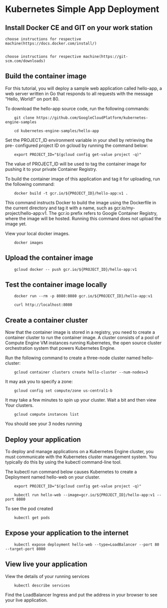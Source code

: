 # Kubernetes Simple App Deployment



## Install Docker CE and GIT on your work station

```
choose instructions for respective machine(https://docs.docker.com/install/)


choose instructions for respective machine(https://git-scm.com/downloads)

```


## Build the container image


For this tutorial, you will deploy a sample web application called hello-app, a web server written in Go that responds to all requests with the message “Hello, World!” on port 80.

To download the hello-app source code, run the following commands:

```
	git clone https://github.com/GoogleCloudPlatform/kubernetes-engine-samples

	cd kubernetes-engine-samples/hello-app
```

Set the PROJECT_ID environment variable in your shell by retrieving the pre- configured project ID on gcloud by running the command below:
```
	export PROJECT_ID="$(gcloud config get-value project -q)"
```

The value of PROJECT_ID will be used to tag the container image for pushing it to your private Container Registry.

To build the container image of this application and tag it for uploading, run the following command:
```
	docker build -t gcr.io/${PROJECT_ID}/hello-app:v1 .
```

This command instructs Docker to build the image using the Dockerfile in the current directory and tag it with a name, such as gcr.io/my-project/hello-app:v1. The gcr.io prefix refers to Google Container Registry, where the image will be hosted. Running this command does not upload the image yet.


View your local docker images.
```
	docker images
```
## Upload the container image

```
	gcloud docker -- push gcr.io/${PROJECT_ID}/hello-app:v1
```
## Test the container image locally

```
	docker run --rm -p 8080:8080 gcr.io/${PROJECT_ID}/hello-app:v1

	curl http://localhost:8080
```


## Create a container cluster

Now that the container image is stored in a registry, you need to create a container cluster to run the container image. A cluster consists of a pool of Compute Engine VM instances running Kubernetes, the open source cluster orchestration system that powers Kubernetes Engine.

Run the following command to create a three-node cluster named hello-cluster:

```
	gcloud container clusters create hello-cluster --num-nodes=3
```

It may ask you to specify a zone:
```
	gcloud config set compute/zone us-central1-b
```

It may take a few minutes to spin up your cluster.  Wait a bit and then view Your clusters.

```
	gcloud compute instances list
```

You should see your 3 nodes running


## Deploy your application

To deploy and manage applications on a Kubernetes Engine cluster, you must communicate with the Kubernetes cluster management system. You typically do this by using the kubectl command-line tool.

The kubectl run command below causes Kubernetes to create a Deployment named hello-web on your cluster. 

```
	export PROJECT_ID="$(gcloud config get-value project -q)"

	kubectl run hello-web --image=gcr.io/${PROJECT_ID}/hello-app:v1 --port 8080
```

To see the pod created

```
	kubectl get pods
```

## Expose your application to the internet

```
	kubectl expose deployment hello-web --type=LoadBalancer --port 80 --target-port 8080
```


## View live your application

View the details of your running services

```
	kubectl describe services
```

Find the LoadBalancer Ingress and put the address in your browser to see your live application.

